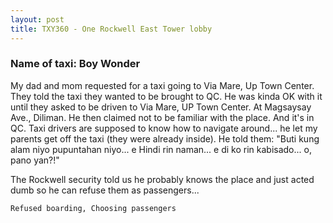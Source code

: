 ```yaml
---
layout: post
title: TXY360 - One Rockwell East Tower lobby
---
```


### Name of taxi: Boy Wonder

My dad and mom requested for a taxi going to Via Mare, Up Town Center. They told the taxi they wanted to be brought to QC. He was kinda OK with it until they asked to be driven to Via Mare, UP Town Center. At Magsaysay Ave., Diliman. He then claimed not to be familiar with the place. And it's in QC. Taxi drivers are supposed to know how to navigate around... he let my parents get off the taxi (they were already inside). He told them: "Buti kung alam niyo pupuntahan niyo... e Hindi rin naman... e di ko rin kabisado... o, pano yan?!"

The Rockwell security told us he probably knows the place and just acted dumb so he can refuse them as passengers...

```Refused boarding, Choosing passengers```
